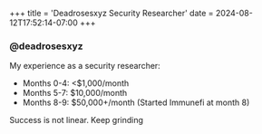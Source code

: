 +++
title = 'Deadrosesxyz Security Researcher'
date = 2024-08-12T17:52:14-07:00
+++
### @deadrosesxyz
My experience as a security researcher:

- Months 0-4: <$1,000/month
- Months 5-7: $10,000/month
- Months 8-9: $50,000+/month (Started Immunefi at month 8)

Success is not linear. Keep grinding
